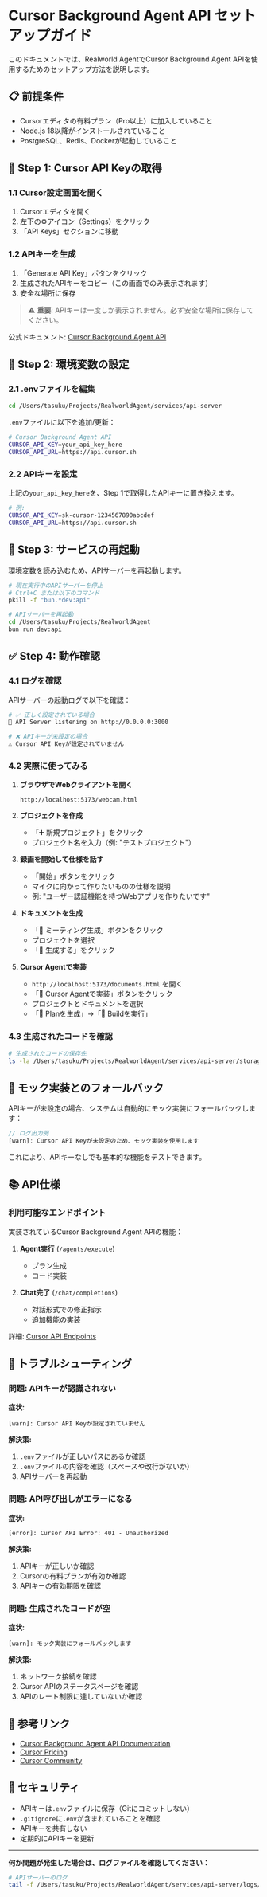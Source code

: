 # Cursor Background Agent API セットアップガイド

このドキュメントでは、Realworld AgentでCursor Background Agent APIを使用するためのセットアップ方法を説明します。

## 📋 前提条件

- Cursorエディタの有料プラン（Pro以上）に加入していること
- Node.js 18以降がインストールされていること
- PostgreSQL、Redis、Dockerが起動していること

## 🔑 Step 1: Cursor API Keyの取得

### 1.1 Cursor設定画面を開く

1. Cursorエディタを開く
2. 左下の⚙️アイコン（Settings）をクリック
3. 「API Keys」セクションに移動

### 1.2 APIキーを生成

1. 「Generate API Key」ボタンをクリック
2. 生成されたAPIキーをコピー（この画面でのみ表示されます）
3. 安全な場所に保存

> ⚠️ **重要**: APIキーは一度しか表示されません。必ず安全な場所に保存してください。

公式ドキュメント: [Cursor Background Agent API](https://cursor.com/docs/background-agent/api/endpoints)

## 🔧 Step 2: 環境変数の設定

### 2.1 .envファイルを編集

```bash
cd /Users/tasuku/Projects/RealworldAgent/services/api-server
```

`.env`ファイルに以下を追加/更新：

```bash
# Cursor Background Agent API
CURSOR_API_KEY=your_api_key_here
CURSOR_API_URL=https://api.cursor.sh
```

### 2.2 APIキーを設定

上記の`your_api_key_here`を、Step 1で取得したAPIキーに置き換えます。

```bash
# 例:
CURSOR_API_KEY=sk-cursor-1234567890abcdef
CURSOR_API_URL=https://api.cursor.sh
```

## 🚀 Step 3: サービスの再起動

環境変数を読み込むため、APIサーバーを再起動します。

```bash
# 現在実行中のAPIサーバーを停止
# Ctrl+C または以下のコマンド
pkill -f "bun.*dev:api"

# APIサーバーを再起動
cd /Users/tasuku/Projects/RealworldAgent
bun run dev:api
```

## ✅ Step 4: 動作確認

### 4.1 ログを確認

APIサーバーの起動ログで以下を確認：

```bash
# ✅ 正しく設定されている場合
🚀 API Server listening on http://0.0.0.0:3000

# ❌ APIキーが未設定の場合
⚠️ Cursor API Keyが設定されていません
```

### 4.2 実際に使ってみる

1. **ブラウザでWebクライアントを開く**
   ```
   http://localhost:5173/webcam.html
   ```

2. **プロジェクトを作成**
   - 「➕ 新規プロジェクト」をクリック
   - プロジェクト名を入力（例: "テストプロジェクト"）

3. **録画を開始して仕様を話す**
   - 「開始」ボタンをクリック
   - マイクに向かって作りたいものの仕様を説明
   - 例: "ユーザー認証機能を持つWebアプリを作りたいです"

4. **ドキュメントを生成**
   - 「📄 ミーティング生成」ボタンをクリック
   - プロジェクトを選択
   - 「📝 生成する」をクリック

5. **Cursor Agentで実装**
   - `http://localhost:5173/documents.html` を開く
   - 「🤖 Cursor Agentで実装」ボタンをクリック
   - プロジェクトとドキュメントを選択
   - 「🎯 Planを生成」→「🚀 Buildを実行」

### 4.3 生成されたコードを確認

```bash
# 生成されたコードの保存先
ls -la /Users/tasuku/Projects/RealworldAgent/services/api-server/storage/cursor-builds/
```

## 🔄 モック実装とのフォールバック

APIキーが未設定の場合、システムは自動的にモック実装にフォールバックします：

```typescript
// ログ出力例
[warn]: Cursor API Keyが未設定のため、モック実装を使用します
```

これにより、APIキーなしでも基本的な機能をテストできます。

## 📚 API仕様

### 利用可能なエンドポイント

実装されているCursor Background Agent APIの機能：

1. **Agent実行** (`/agents/execute`)
   - プラン生成
   - コード実装

2. **Chat完了** (`/chat/completions`)
   - 対話形式での修正指示
   - 追加機能の実装

詳細: [Cursor API Endpoints](https://cursor.com/docs/background-agent/api/endpoints)

## 🐛 トラブルシューティング

### 問題: APIキーが認識されない

**症状:**
```
[warn]: Cursor API Keyが設定されていません
```

**解決策:**
1. `.env`ファイルが正しいパスにあるか確認
2. `.env`ファイルの内容を確認（スペースや改行がないか）
3. APIサーバーを再起動

### 問題: API呼び出しがエラーになる

**症状:**
```
[error]: Cursor API Error: 401 - Unauthorized
```

**解決策:**
1. APIキーが正しいか確認
2. Cursorの有料プランが有効か確認
3. APIキーの有効期限を確認

### 問題: 生成されたコードが空

**症状:**
```
[warn]: モック実装にフォールバックします
```

**解決策:**
1. ネットワーク接続を確認
2. Cursor APIのステータスページを確認
3. APIのレート制限に達していないか確認

## 📖 参考リンク

- [Cursor Background Agent API Documentation](https://cursor.com/docs/background-agent/api/endpoints)
- [Cursor Pricing](https://cursor.com/pricing)
- [Cursor Community](https://forum.cursor.sh/)

## 🔐 セキュリティ

- APIキーは`.env`ファイルに保存（Gitにコミットしない）
- `.gitignore`に`.env`が含まれていることを確認
- APIキーを共有しない
- 定期的にAPIキーを更新

---

**何か問題が発生した場合は、ログファイルを確認してください：**
```bash
# APIサーバーのログ
tail -f /Users/tasuku/Projects/RealworldAgent/services/api-server/logs/error.log
```

